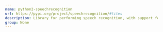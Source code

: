```yaml
---
name: python2-speechrecognition
url: https://pypi.org/project/speechrecognition/#files
description: Library for performing speech recognition, with support for several engines and APIs, online and offline.
group: None
---
```

